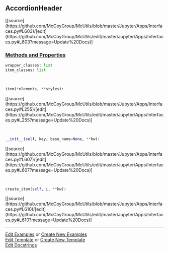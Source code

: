 ## <a id="McUtils.Jupyter.Apps.Interfaces.AccordionHeader">AccordionHeader</a> 
<div class="docs-source-link" markdown="1">
[[source](https://github.com/McCoyGroup/McUtils/blob/master/Jupyter/Apps/Interfaces.py#L603)/[edit](https://github.com/McCoyGroup/McUtils/edit/master/Jupyter/Apps/Interfaces.py#L603?message=Update%20Docs)]
</div>



<div class="collapsible-section">
 <div class="collapsible-section collapsible-section-header" markdown="1">
 
### <a class="collapse-link" data-toggle="collapse" href="#methods">Methods and Properties</a> <a class="float-right" data-toggle="collapse" href="#methods"><i class="fa fa-chevron-down"></i></a>

 </div>
 <div class="collapsible-section collapsible-section-body collapse" id="methods" markdown="1">

```python
wrapper_classes: list
item_classes: list
```
<a id="McUtils.Jupyter.JHTML.JHTML.JHTML.Button" class="docs-object-method">&nbsp;</a> 
```python
item(*elements, **styles): 
```
<div class="docs-source-link" markdown="1">
[[source](https://github.com/McCoyGroup/McUtils/blob/master/Jupyter/Apps/Interfaces.py#L255)/[edit](https://github.com/McCoyGroup/McUtils/edit/master/Jupyter/Apps/Interfaces.py#L255?message=Update%20Docs)]
</div>

<a id="McUtils.Jupyter.Apps.Interfaces.AccordionHeader.__init__" class="docs-object-method">&nbsp;</a> 
```python
__init__(self, key, base_name=None, **kw): 
```
<div class="docs-source-link" markdown="1">
[[source](https://github.com/McCoyGroup/McUtils/blob/master/Jupyter/Apps/Interfaces.py#L607)/[edit](https://github.com/McCoyGroup/McUtils/edit/master/Jupyter/Apps/Interfaces.py#L607?message=Update%20Docs)]
</div>

<a id="McUtils.Jupyter.Apps.Interfaces.AccordionHeader.create_item" class="docs-object-method">&nbsp;</a> 
```python
create_item(self, i, **kw): 
```
<div class="docs-source-link" markdown="1">
[[source](https://github.com/McCoyGroup/McUtils/blob/master/Jupyter/Apps/Interfaces.py#L610)/[edit](https://github.com/McCoyGroup/McUtils/edit/master/Jupyter/Apps/Interfaces.py#L610?message=Update%20Docs)]
</div>

 </div>
</div>




___

[Edit Examples](https://github.com/McCoyGroup/McUtils/edit/gh-pages/ci/examples/McUtils/Jupyter/Apps/Interfaces/AccordionHeader.md) or 
[Create New Examples](https://github.com/McCoyGroup/McUtils/new/gh-pages/?filename=ci/examples/McUtils/Jupyter/Apps/Interfaces/AccordionHeader.md) <br/>
[Edit Template](https://github.com/McCoyGroup/McUtils/edit/gh-pages/ci/docs/McUtils/Jupyter/Apps/Interfaces/AccordionHeader.md) or 
[Create New Template](https://github.com/McCoyGroup/McUtils/new/gh-pages/?filename=ci/docs/templates/McUtils/Jupyter/Apps/Interfaces/AccordionHeader.md) <br/>
[Edit Docstrings](https://github.com/McCoyGroup/McUtils/edit/master/Jupyter/Apps/Interfaces.py#L603?message=Update%20Docs)